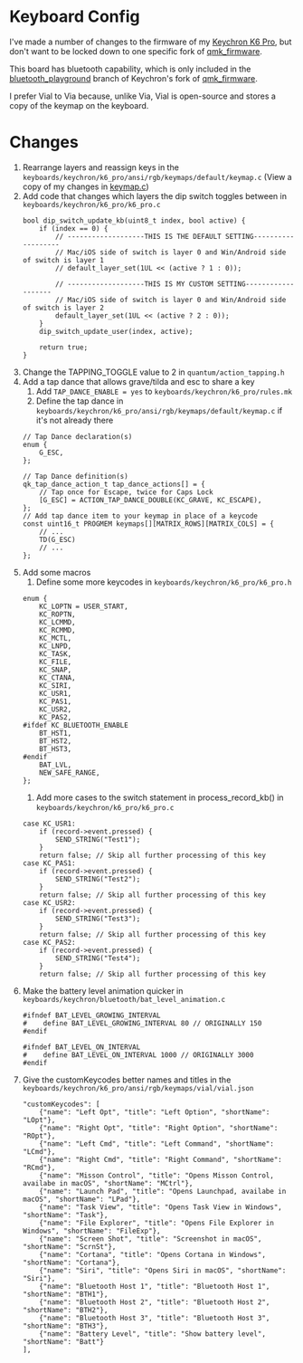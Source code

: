 # Keyboard Config

I've made a number of changes to the firmware of my [Keychron K6 Pro](https://www.keychron.com/pages/keychron-k6-pro-user-guide), but don't want to be locked down to one specific fork of [qmk_firmware](https://github.com/qmk/qmk_firmware). 

This board has bluetooth capability, which is only included in the [bluetooth_playground](https://github.com/Keychron/qmk_firmware/tree/bluetooth_playground) branch of Keychron's fork of [qmk_firmware](https://github.com/Keychron/qmk_firmware). 

I prefer Vial to Via because, unlike Via, Vial is open-source and stores a copy of the keymap on the keyboard.

# Changes

1. Rearrange layers and reassign keys in the `keyboards/keychron/k6_pro/ansi/rgb/keymaps/default/keymap.c` (View a copy of my changes in [keymap.c](keymap.c))
1. Add code that changes which layers the dip switch toggles between in `keyboards/keychron/k6_pro/k6_pro.c`
    ```
    bool dip_switch_update_kb(uint8_t index, bool active) {
        if (index == 0) {
            // -------------------THIS IS THE DEFAULT SETTING-------------------
            // Mac/iOS side of switch is layer 0 and Win/Android side of switch is layer 1
            // default_layer_set(1UL << (active ? 1 : 0));

            // -------------------THIS IS MY CUSTOM SETTING-------------------
            // Mac/iOS side of switch is layer 0 and Win/Android side of switch is layer 2
            default_layer_set(1UL << (active ? 2 : 0));
        }
        dip_switch_update_user(index, active);

        return true;
    }
    ```
1. Change the TAPPING_TOGGLE value to 2 in `quantum/action_tapping.h`
1. Add a tap dance that allows grave/tilda and esc to share a key
    1. Add `TAP_DANCE_ENABLE = yes` to `keyboards/keychron/k6_pro/rules.mk`
    1. Define the tap dance in `keyboards/keychron/k6_pro/ansi/rgb/keymaps/default/keymap.c` if it's not already there
    ```
    // Tap Dance declaration(s)
    enum {
        G_ESC,
    };

    // Tap Dance definition(s)
    qk_tap_dance_action_t tap_dance_actions[] = {
        // Tap once for Escape, twice for Caps Lock
        [G_ESC] = ACTION_TAP_DANCE_DOUBLE(KC_GRAVE, KC_ESCAPE),
    };
    // Add tap dance item to your keymap in place of a keycode
    const uint16_t PROGMEM keymaps[][MATRIX_ROWS][MATRIX_COLS] = {
        // ...
        TD(G_ESC)
        // ...
    };
    ```
1. Add some macros
    1. Define some more keycodes in `keyboards/keychron/k6_pro/k6_pro.h`
    ```
    enum {
        KC_LOPTN = USER_START,
        KC_ROPTN,
        KC_LCMMD,
        KC_RCMMD,
        KC_MCTL,
        KC_LNPD,
        KC_TASK,
        KC_FILE,
        KC_SNAP,
        KC_CTANA,
        KC_SIRI,
        KC_USR1,
        KC_PAS1,
        KC_USR2,
        KC_PAS2,
    #ifdef KC_BLUETOOTH_ENABLE
        BT_HST1,
        BT_HST2,
        BT_HST3,
    #endif
        BAT_LVL,
        NEW_SAFE_RANGE,
    };
    ```
    1. Add more cases to the switch statement in process_record_kb() in `keyboards/keychron/k6_pro/k6_pro.c`
    ```
    case KC_USR1:
        if (record->event.pressed) {
            SEND_STRING("Test1");
        }
        return false; // Skip all further processing of this key
    case KC_PAS1:
        if (record->event.pressed) {
            SEND_STRING("Test2");
        }
        return false; // Skip all further processing of this key
    case KC_USR2:
        if (record->event.pressed) {
            SEND_STRING("Test3");
        }
        return false; // Skip all further processing of this key
    case KC_PAS2:
        if (record->event.pressed) {
            SEND_STRING("Test4");
        }
        return false; // Skip all further processing of this key
    ```
1. Make the battery level animation quicker in `keyboards/keychron/bluetooth/bat_level_animation.c`
    ```
    #ifndef BAT_LEVEL_GROWING_INTERVAL
    #    define BAT_LEVEL_GROWING_INTERVAL 80 // ORIGINALLY 150
    #endif

    #ifndef BAT_LEVEL_ON_INTERVAL
    #    define BAT_LEVEL_ON_INTERVAL 1000 // ORIGINALLY 3000
    #endif
    ```
1. Give the customKeycodes better names and titles in the `keyboards/keychron/k6_pro/ansi/rgb/keymaps/vial/vial.json`
    ```
    "customKeycodes": [
        {"name": "Left Opt", "title": "Left Option", "shortName": "LOpt"},
        {"name": "Right Opt", "title": "Right Option", "shortName": "ROpt"},
        {"name": "Left Cmd", "title": "Left Command", "shortName": "LCmd"},
        {"name": "Right Cmd", "title": "Right Command", "shortName": "RCmd"},
        {"name": "Misson Control", "title": "Opens Misson Control, availabe in macOS", "shortName": "MCtrl"},
        {"name": "Launch Pad", "title": "Opens Launchpad, availabe in macOS", "shortName": "LPad"},
        {"name": "Task View", "title": "Opens Task View in Windows", "shortName": "Task"},
        {"name": "File Explorer", "title": "Opens File Explorer in Windows", "shortName": "FileExp"},
        {"name": "Screen Shot", "title": "Screenshot in macOS", "shortName": "ScrnSt"},
        {"name": "Cortana", "title": "Opens Cortana in Windows", "shortName": "Cortana"},
        {"name": "Siri", "title": "Opens Siri in macOS", "shortName": "Siri"},
        {"name": "Bluetooth Host 1", "title": "Bluetooth Host 1", "shortName": "BTH1"},
        {"name": "Bluetooth Host 2", "title": "Bluetooth Host 2", "shortName": "BTH2"},
        {"name": "Bluetooth Host 3", "title": "Bluetooth Host 3", "shortName": "BTH3"},
        {"name": "Battery Level", "title": "Show battery level", "shortName": "Batt"}
    ],
    ```
